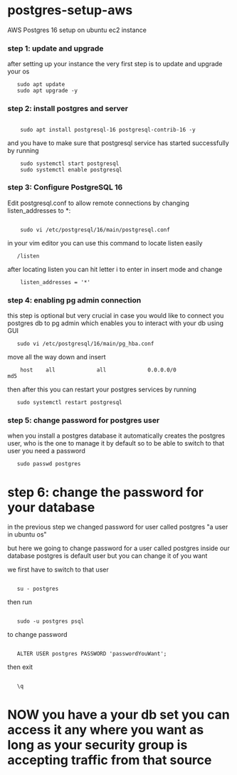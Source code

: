 # postgres-setup-aws
AWS Postgres 16 setup on ubuntu ec2 instance

### step 1: update and upgrade
after setting up your instance the very first step is to update and upgrade your os 

 ```
    sudo apt update
    sudo apt upgrade -y
   ```

### step 2: install postgres and server

```

    sudo apt install postgresql-16 postgresql-contrib-16 -y

```

and you have to make sure that postgresql service has started successfully by running

```
    sudo systemctl start postgresql
    sudo systemctl enable postgresql

```   

### step 3: Configure PostgreSQL 16
Edit postgresql.conf to allow remote connections by changing listen_addresses to *:

```

    sudo vi /etc/postgresql/16/main/postgresql.conf

```
in your vim editor you can use this command to locate listen easily

```
   /listen

```   

after locating listen you can hit letter i to enter in insert mode and change 

```
    listen_addresses = '*'

```

### step 4: enabling pg admin connection
this step is optional but very crucial in case you would like to connect you postgres db to pg admin which enables you to interact with your db using GUI

```
   sudo vi /etc/postgresql/16/main/pg_hba.conf

```

move all the way down and insert 

```
    host    all             all             0.0.0.0/0               md5

```

then after this you can restart your postgres services by running

```
   sudo systemctl restart postgresql

```   

### step 5: change password for postgres user
when you install a postgres database it automatically creates the postgres user, who is the one to manage it by default so to be able to switch to that user you need a password

``` 
   sudo passwd postgres

```   

# step 6: change the password for your database
in the previous step we changed password for user called postgres "a user in ubuntu os"

but here we going to change password for a user called postgres inside our database 
postgres is default user but you can change it of you want

we first have to switch to that user

```

   su - postgres

```

then run

```

   sudo -u postgres psql

```

to change password 

```

   ALTER USER postgres PASSWORD 'passwordYouWant';

```

then exit 

```

   \q

```


# NOW you have a your db set you can access it any where you want as long as your security group is accepting traffic from that source



